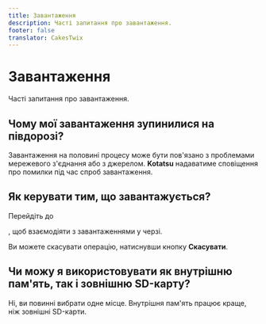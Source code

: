 ```yaml
---
title: Завантаження
description: Часті запитання про завантаження.
footer: false
translator: CakesTwix
---
```


# Завантаження
Часті запитання про завантаження.

## Чому мої завантаження зупинилися на півдорозі?
Завантаження на половині процесу може бути пов'язано з проблемами мережевого з'єднання або з джерелом.
**Kotatsu** надаватиме сповіщення про помилки під час спроб завантаження.

## Як керувати тим, що завантажується?
Перейдіть до <nav to="explore_downloads">, щоб взаємодіяти з завантаженнями у черзі.

Ви можете скасувати операцію, натиснувши кнопку **Скасувати**.

## Чи можу я використовувати як внутрішню пам'ять, так і зовнішню SD-карту?
Ні, ви повинні вибрати одне місце. Внутрішня пам'ять працює краще, ніж зовнішні SD-карти.
